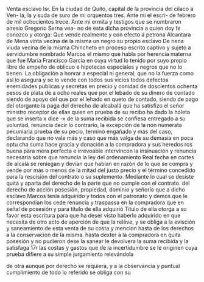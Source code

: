 Venta esclavo
Isr. En la ciudad de Quito, capital de la provincia del cilaco a Ven-
la, la y suda de suro de mi orquentos tres. Ante mi el escri-
de febrero de mil ochocientos trece. Ante mi ermita y testigos que se nombraron airesio Gregorio Serna vea- no de esta dicha provincia a quien doy fe conozco y otorga: Que vende realmente y con efecto a petrona Alcantara de Mena vinta vecina de la misma un negro su propio esclavo
De nena viuda vecina de la misma Chincheto en proceso escrito captivo y sujeto a servidumbre nombrado Marcos el mismo que habla por herencia materna que fue María Francisco García en cuya virtud lo tenido por suyo propio libre de empeño de oblicuo e hipotecas especiales y negros que no lo tienen.
La obligación a honrar a especial ni general, que no la fuerza como así lo asegura y se lo vende con todos sus vicios todos defectos enemidades publicas y secretas en precio y conidad de doscientos ochenta pesos de plata de a ocho reales que por el lebado de su dinero de contado siendo de apoyo del
que por el lehado en queto de contado, siendo de pago del otorgante la paga del derecho de alcabalá que ha satisfizo el señor ministro receptor de ellas quien en prueba de su recibo ha dado la holeta que se inserta x dice -x de la suma
recibida se confiesa entregado a su voluntad, renuncia decir
lo contrario, la excepción de la non numerata pecuniaria prueba
de su pecio, terminó engañado y más del caso, declarando que
no vale más y caso que más valga de su demasia en poca optu
cha suma hace gracia y donación a la compradora y sus heredos
ros buena para mera perfecta e irrevoable intervincon
la insinuación y renuncia necesaria sobre que renuncia la ley del ordenamiento Real fecha en cortes de alcalá
se reniegan y devían que hablan en razón de lo que se compra y vende por más o menos de la mitad del justo precio y el término concedido para la rescisión del contrato o su suplemento. Mediante lo cual se desiste quitá y aparta del derecho de la parte que no cumple con el contrato.
del derecho de acción posesión, propiedad, dominio y señorío que a dicho esclavo Marcos tenía adquirido y todos con el patronato y demos que le correspondían los cede renuncia y traspassa en la compradora que en señal de posesión y para título de ella adquirió
Título de ella otorga a su favor esta escritura para que ha deser visto haberlo adquirido en que necesita de otro acto de aperción de que la relève, y se obliga a la evisción y saneamiento de esta venta de su costa y mencion hasta de los derechos a la conservación de la misma.
hasta dexter a la compradora en quita posesión y no pudieron
dese la sanear le devolvera la suma recibida y la satisfaga
17r las costas y gastos que de la incertidumbre se le originen
cuya prueba difiere a su simple jurgamiento relevándola

de otra aunque por derecho se requiera, y a la observancia y puntual cumplimiento de todo lo referido se obliga con su